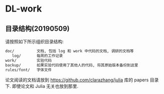 # DL-work

## 目录结构(20190509)

请按照如下所示组织目录结构:

```txt
doc/          文档, 包括 log 和 work 中代码的文档, 调研的文档等
   log/       每周的工作记录
work/         实验代码
backup/       如果实验代码使用了其他人的代码, 将其原始版本备份到这里
rules/font/   字体文件
```

论文阅读的文档请放到 https://github.com/clarazhang/julia 库的 papers 目录下.
即使论文和 Julia 无关也放到那里.
